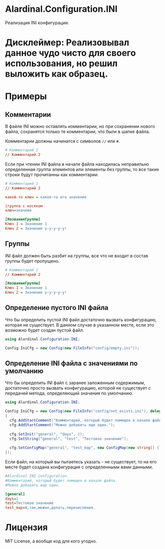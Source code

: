 # Alardinal.Configuration.INI
Реализация INI конфигурации.

# Дисклеймер: Реализовывал данное чудо чисто для своего использования, но решил выложить как образец.

# Примеры

## Комментарии
В файле INI можно оставлять комментарии, но при сохранении нового файла, сохранятся только те комментарии, что были в шапке файла.

Комментарии должны начинатся с символов `//` или `#`.

```ini
# Комментарий 1
// Комментарий 2
```

Если при чтении INI файла в начале файла находилась неправильно определенная группа элементов или элементы без группы, то все такие строки будут прочитанны как комментарии.

```ini
# Комментарий 1
// Комментарий 2

какой-то ключ = какое-то его значение

[группа с косяком
ключ=значеие

[НазваниеГруппы]
Ключ 1 = Значение 1
Ключ 2 = Значение у-у-у-у-у!
```

## Группы

INI файл должен быть разбит на группы, все что не входит в состав группы будет пропущено.

```ini
# Комментарий 1
// Комментарий 2

[НазваниеГруппы]
Ключ 1 = Значение 1
Ключ 2 = Значение у-у-у-у-у!
```

## Определение пустого INI файла

Что бы определить пустой INI файл достаточно вызвать конфигурацию, которая не существует. В данном случае в указанном месте, если это возможно будет создан пустой файл.

```C#
using Alardinal.Configuration.INI;

Config IniCfg = new Config(new FileInfo("config/empty.ini"));
```

## Определение INI файла с значениями по умолчанию

Что бы определить INI файл с заранее заложенным содержимым, достаточно просто вызвать конфигурацию, которой не существует с передачей метода, определяющий значения по умолчанию.

```C#
using Alardinal.Configuration.INI;

Config IniCfg = new Config(new FileInfo("config/not_exists.ini"), delegate(Config cfg)
{
  cfg.AddStartComment("Комментарий, который будет помещен в начале файла.");
  cfg.AddStartComment("Можно добавить еще один.");
  
  cfg.SetInit("general", "days", 1);
  cfg.SetString("general", "test", "Тестовое значение");
  
  cfg.SetConfigMap("general", "test_map", new ConfigMap(new string[] { "А", "так", "можно", "делать", "перечисления." });
});
```

Если файл, на который вы пытаетесь указать - не существует, то на его месте будет создана конфигурация с определенными вами данными.

```ini
#Alardinal INI configuration.
#Комментарий, который будет помещен в начале файла.
#Можно добавить еще один.

[general]
days=1
test=Тестовое значение
test_map=А,так,можно,делать,перечисления.
```

# Лицензия

MIT License, а вообще код для кого угодно.
